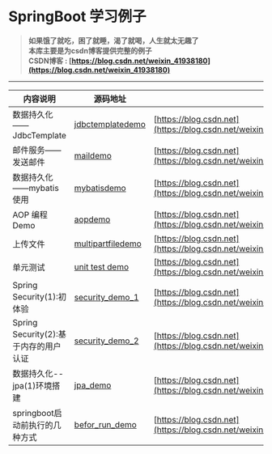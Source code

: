 # SpringBoot 学习例子
> **如果饿了就吃，困了就睡，渴了就喝，人生就太无趣了**  
> **本库主要是为csdn博客提供完整的例子**  
> **CSDN博客 : [https://blog.csdn.net/weixin_41938180](https://blog.csdn.net/weixin_41938180)**
---


内容说明  | 源码地址  | 博客地址
---- | ----- | ------ 
数据持久化——JdbcTemplate  | [jdbctemplatedemo](./jdbctemplatedemo) | [https://blog.csdn.net](https://blog.csdn.net/weixin_41938180/article/details/104656117)
邮件服务——发送邮件  | [maildemo](./maildemo) | [https://blog.csdn.net](https://blog.csdn.net/weixin_41938180/article/details/104723587)
数据持久化——mybatis使用 | [mybatisdemo](./mybatisdemo) |[https://blog.csdn.net](https://blog.csdn.net/weixin_41938180/article/details/104747564)
AOP 编程Demo | [aopdemo](./aopdemo) | [https://blog.csdn.net](https://blog.csdn.net/weixin_41938180/article/details/105008986)
上传文件 | [multipartfiledemo](./multipartfiledemo) | [https://blog.csdn.net](https://blog.csdn.net/weixin_41938180/article/details/105125204)
单元测试 | [unit test demo](./mybatisdemo) | [https://blog.csdn.net](https://blog.csdn.net/weixin_41938180/article/details/105128061)
Spring Security(1):初体验 | [security_demo_1](./security_demo_1) | [https://blog.csdn.net](https://blog.csdn.net/weixin_41938180/article/details/105372811)
Spring Security(2):基于内存的用户认证 | [security_demo_2](./security_demo_2) | [https://blog.csdn.net](https://blog.csdn.net/weixin_41938180/article/details/105393735)
数据持久化--jpa(1)环境搭建 | [jpa_demo](./jpa_demo) | [https://blog.csdn.net](https://blog.csdn.net/weixin_41938180/article/details/105817121)
springboot启动前执行的几种方式 | [befor_run_demo](./befor_run_demo) | [https://blog.csdn.net](https://blog.csdn.net/weixin_41938180/article/details/106186782)